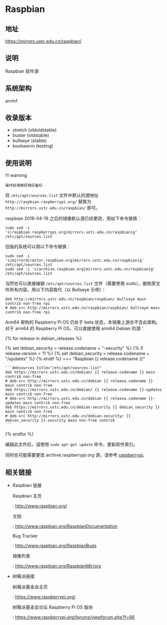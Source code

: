 # Raspbian

## 地址

<https://mirrors.ustc.edu.cn/raspbian/>

## 说明

Raspbian 软件源

## 系统架构

armhf

## 收录版本

- stretch (oldoldstable)
- buster (oldstable)
- bullseye (stable)
- bookworm (testing)

## 使用说明

!!! warning

    操作前请做好相应备份

将 `/etc/apt/sources.list`
文件中默认的源地址 `http://raspbian.raspberrypi.org/` 替换为
`http://mirrors.ustc.edu.cn/raspbian/` 即可。

raspbian 2018-04-19 之后的镜像默认源已经更改，用如下命令替换：

    sudo sed -i 's|raspbian.raspberrypi.org|mirrors.ustc.edu.cn/raspbian|g' /etc/apt/sources.list

旧版的系统可以用以下命令替换：

    sudo sed -i 's|mirrordirector.raspbian.org|mirrors.ustc.edu.cn/raspbian|g' /etc/apt/sources.list
    sudo sed -i 's|archive.raspbian.org|mirrors.ustc.edu.cn/raspbian|g' /etc/apt/sources.list

当然也可以直接编辑 `/etc/apt/sources.list`
 文件（需要使用
sudo）。删除原文件所有内容，用以下内容取代（以 Bullseye 示例）：

    deb http://mirrors.ustc.edu.cn/raspbian/raspbian/ bullseye main contrib non-free rpi
    # deb-src http://mirrors.ustc.edu.cn/raspbian/raspbian/ bullseye main contrib non-free rpi

Arm64 架构的 Raspberry Pi OS 仍处于 beta 状态，本镜像上游亦不含此架构。对于 arm64 的 Raspberry Pi OS，可以直接使用 arm64 Debian 的源：

{% for release in debian_releases %}

{% set debian_security = release.codename + "-security" %}
{% if release.version < 11 %}
{% set debian_security = release.codename + "/updates" %}
{% endif %}
=== "Raspbian {{ release.codename }}"

    ```debsources title="/etc/apt/sources.list"
    deb https://mirrors.ustc.edu.cn/debian/ {{ release.codename }} main contrib non-free
    # deb-src http://mirrors.ustc.edu.cn/debian {{ release.codename }} main contrib non-free
    deb https://mirrors.ustc.edu.cn/debian/ {{ release.codename }}-updates main contrib non-free
    # deb-src http://mirrors.ustc.edu.cn/debian {{ release.codename }}-updates main contrib non-free
    deb https://mirrors.ustc.edu.cn/debian-security {{ debian_security }} main contrib non-free
    # deb-src http://mirrors.ustc.edu.cn/debian-security/ {{ debian_security }}-security main non-free contrib
    ```
{% endfor %}

编辑此文件后，请使用 `sudo apt-get update` 命令，更新软件索引。

同时也可能需要更改 archive.raspberrypi.org 源，请参考 [raspberrypi](raspberrypi.md)。

## 相关链接

- Raspbian 链接

    Raspbian 主页

    :   <http://www.raspbian.org/>

    文档

    :   <http://www.raspbian.org/RaspbianDocumentation>

    Bug Tracker

    :   <http://www.raspbian.org/RaspbianBugs>

    镜像列表

    :   <http://www.raspbian.org/RaspbianMirrors>

- 树莓派链接

    树莓派基金会主页

    :   <https://www.raspberrypi.org/>

    树莓派基金会论坛 Raspberry Pi OS 版块

    :   <https://www.raspberrypi.org/forums/viewforum.php?f=66>
